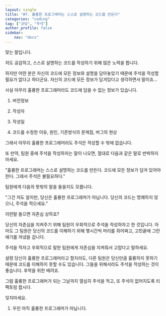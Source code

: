 ```yaml
---
layout: single
title: "#7. 훌륭한 프로그래머는 스스로 설명하는 코드를 만든다"
categories: "coding"
tag: ["코딩", "주석"]
author_profile: false
sidebar: 
    nav: "docs"
---
```


맞는 말입니다.

저도 공감하고, 스스로 설명하는 코드를 작성하기 위해 많은 노력을 합니다.

 

하지만 어떤 분은 자신의 코드에 모든 정보와 설명을 담아놓았기 때문에 주석을 작성할 필요가 없다고 하더군요. 자신의 코드에 모든 정보가 담겨있다고 생각하면서 말이죠...

 

사실 아무리 훌륭한 프로그래머라도 코드에 담을 수 없는 정보가 있습니다.

 

1. 버전정보

2. 작성자

3. 작성일

4. 코드를 수정한 이유, 원인, 기존방식의 문제점, 버그의 현상

 

그래서 아무리 훌륭한 프로그래머라도 주석은 작성할 수 밖에 없습니다.

 

또 만약, 팀원 중에 주석을 작성하자는 말이 나오면, 절대로 다음과 같은 말로 반박하지 마세요.

 

"훌륭한 프로그래머는 스스로 설명하는 코드를 만든다. 코드에 모든 정보가 담겨 있어야 한다. 그래서 주석은 불필요하다."

 

팀원에게 다음의 뜻밖의 말을 들을지도 모릅니다.

 

"그건 저도 알지만, 당신은 훌륭한 프로그래머가 아닙니다. 당신의 코드는 명쾌하지 않으니, 주석을 적으세요."

 

이런말 들으면 자존심 상하죠?

당신의 자존심을 지켜주기 위해 팀원이 우회적으로 주석을 작성하자고 한 것입니다. 아마도 그 팀원은 당신의 코드를 이해하기 위해 몇시간씩 머리를 쥐어짜고, 고민끝에 그런 얘기를 꺼냈을 겁니다.

주석을 적자고 우회적으로 말한 팀원에게 자존심을 지켜줘서 고맙다고 말하세요.

 

설령 당신이 훌륭한 프로그래머라고 할지라도, 다른 팀원은 당신만큼 훌륭하지 못하기 때문에 코드를 이해하지 못할 수도 있습니다. 그들을 위해서라도 주석을 작성하는 것이 좋습니다. 후학을 위한 배려죠.

 

그럼 훌륭한 프로그래머가 되는 그날까지 열심히 주석을 적고, 또 주석이 없어지도록 리팩토링 합시다.

잊지마세요.

 

1. 우린 아직 훌륭한 프로그래머가 아닙니다.